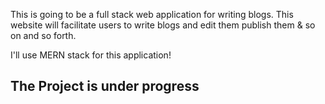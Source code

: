 This is going to be a full stack web application for writing blogs.
This website will facilitate users to write blogs and edit them publish them & so on and so forth.

I'll use MERN stack for this application!

## The Project is under progress
